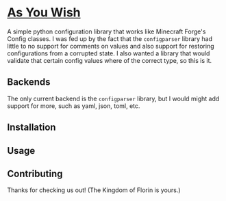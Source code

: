 # [As You Wish](https://www.youtube.com/watch?v=3toktnaqAyE)
A simple python configuration library that works like Minecraft Forge's Config classes.
I was fed up by the fact that the ```configparser``` library had little to no support for comments on values 
and also support for restoring configurations from a corrupted state.
I also wanted a library that would validate that certain config values where of the correct type, so this is it.

## Backends
The only current backend is the ```configparser``` library, but I would might add support for more,
such as yaml, json, toml, etc.

## Installation

## Usage

## Contributing

Thanks for checking us out! (The Kingdom of Florin is yours.)
